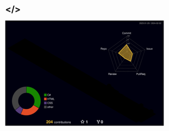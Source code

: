 <!---
slm :D
--->

<h1 style:"text-align:center;">
  &lt;&sol;&gt;
</h1>
<img src="/profile-3d-contrib/profile-night-rainbow.svg"/>
